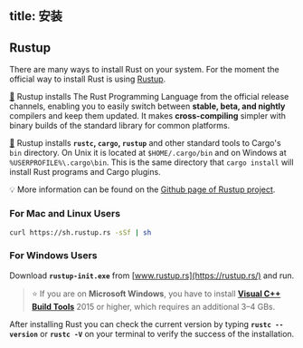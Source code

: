 title: 安装
---

## Rustup
There are many ways to install Rust on your system. For the moment the official way to install Rust is using [Rustup](https://rustup.rs/).

[📖](https://github.com/rust-lang-nursery/rustup.rs) Rustup installs The Rust Programming Language from the official release channels, enabling you to easily switch between **stable, beta, and nightly** compilers and keep them updated. It makes **cross-compiling** simpler with binary builds of the standard library for common platforms.

[📖](https://github.com/rust-lang-nursery/rustup.rs#installation) Rustup installs **`rustc`, `cargo`, `rustup`** and other standard tools to Cargo's `bin` directory. On Unix it is located at `$HOME/.cargo/bin` and on Windows at `%USERPROFILE%\.cargo\bin`. This is the same directory that `cargo install` will install Rust programs and Cargo plugins.

💡 More information can be found on the [Github page of Rustup project](https://github.com/rust-lang-nursery/rustup.rs).

### For Mac and Linux Users
```bash
curl https://sh.rustup.rs -sSf | sh
```

### For Windows Users
Download **`rustup-init.exe`** from [www.rustup.rs](https://rustup.rs/) and run.

> ⭐ If you are on **Microsoft Windows**, you have to install **[Visual C++ Build Tools](https://visualstudio.microsoft.com/visual-cpp-build-tools/)** 2015 or higher, which requires an additional 3–4 GBs.

After installing Rust you can check the current version by typing **`rustc --version`** or **`rustc -V`** on your terminal to verify the success of the installation.
